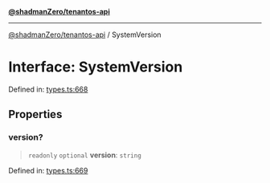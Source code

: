 [**@shadmanZero/tenantos-api**](../README.md)

***

[@shadmanZero/tenantos-api](../globals.md) / SystemVersion

# Interface: SystemVersion

Defined in: [types.ts:668](https://github.com/shadmanZero/tenantos-api/blob/a3061c31c45f4aa1cfaa0e889df3cea522a254ad/src/types.ts#L668)

## Properties

### version?

> `readonly` `optional` **version**: `string`

Defined in: [types.ts:669](https://github.com/shadmanZero/tenantos-api/blob/a3061c31c45f4aa1cfaa0e889df3cea522a254ad/src/types.ts#L669)
